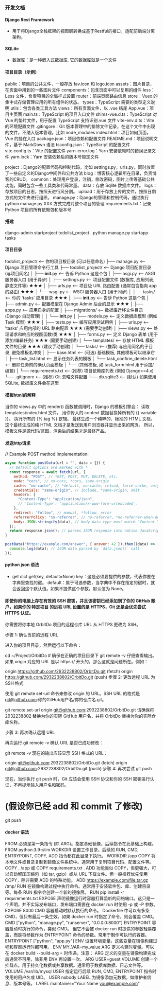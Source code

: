 ### 开发文档

#### Django Rest Framework
- 用于将Django全栈框架的视图层转换成基于Restful的接口，适配前后端分离架构。

#### SQLite
-  数据库：是一种嵌入式数据库, 它的数据库就是一个文件


#### 项目目录（示例）
public：项目的公共文件，一般存放 fav.icon 和 logo.icon
assets：图片目录，在页面中用到的一些图片文件
components：包含页面中可以复用的组件
less：Less 文件，负责项目的全局样式设置
router：前端页面路由信息
store：Vuex 的集中式存储管理应用的所有组件的状态。
types：TypeScript 需要的类型定义说明
utils：包含各类工具方法
views：所有页面文件，以 .vue 结尾
App.vue：项目主页面
main.ts：TypeScript 的项目入口文件
shims-vue.d.ts：TypeScript 对 Vue 的垫片文件，用于配置 TypeScript 支持识别.vue 文件
vite-env.d.ts：Vite 的环境配置文件
.gitingore：Git 版本管理中的排除文件记录，在这个文件中出现的文件，不纳入版本管理，比如 node_modules
index.html：项目如何页面，Vue 的挂在入口
package.json：项目依赖和配置文件
README.md：项目说明文件，基于 MarkDown 语法
tsconfig.json：TypeScript 的配置文件
vite.config.ts：Vite 的配置文件
yarn-error.log：Yarn 安装依赖时的错误记录文件
yarn.lock：Yarn 安装依赖后的版本号锁定文件

project：Django的配置代码和控制代码，比如 settings.py，urls.py，同时放置了一些自定义的Django中间件和公共方法
blog：博客核心逻辑所在目录，负责博客的CRUD。
common：处理用户登录，注销，修改密码，图片上传等基础公共功能，同时包含一些工具类和代码常量。
data：存放 Sqlite 数据库文件。
logs：存放项目的日志，按照天进行风分割。
upload：用于存放上传的文件，按照日期方式的文件夹进行组织。
manage.py：Django的管理和控制代码，通过执行 python manage.py XXX 方式完成对整个项目的管理
requirements.txt：记录 Python 项目的所有依赖包和版本号

#### 搭建
django-admin startproject todolist_project .
python manage.py startapp tasks

#### 项目目录
todolist_project/  <-- 你的项目根目录 (可以任意命名)
├── manage.py         <-- Django 项目管理命令行工具
├── todolist_project/ <-- Django 项目配置目录 (与项目同名)
│   ├── __init__.py     <-- 告诉 Python 这是个包
│   ├── asgi.py         <-- ASGI 服务器入口 (用于异步)
│   ├── settings.py     <-- 项目配置文件 (数据库, 应用列表, 静态文件等) ★★★
│   ├── urls.py         <-- 项目级 URL 路由配置 (通常包含指向 app 的路由) ★★★
│   └── wsgi.py         <-- WSGI 服务器入口 (用于同步)
│
├── tasks/            <-- 你的 'tasks' 应用目录 ★★★
│   ├── __init__.py     <-- 告诉 Python 这是个包
│   ├── admin.py        <-- 配置模型在 Django Admin 后台的显示 ★★★
│   ├── apps.py         <-- 应用自身的配置
│   ├── migrations/     <-- 数据库迁移文件目录 (Django 自动管理)
│   │   └── __init__.py
│   ├── models.py       <-- 定义数据库模型 (例如 Task 模型) ★★★
│   ├── tests.py        <-- 编写应用测试用例
│   ├── urls.py         <-- 'tasks' 应用内部的 URL 路由配置 ★★★ (需要手动创建)
│   ├── views.py        <-- 处理请求和响应的视图函数/类 ★★★
│   ├── forms.py        <-- 定义 Django 表单 (用于添加/编辑任务) ★★★ (需要手动创建)
│   └── templates/      <-- 存放 HTML 模板文件的目录 ★★★ (建议手动创建)
│       └── tasks/      <-- (推荐) 与应用同名的子目录, 避免模板名冲突
│           ├── base.html       <-- (可选) 基础模板, 其他模板可以继承它
│           ├── task_list.html  <-- 显示任务列表的模板
│           └── task_confirm_delete.html <-- 删除任务前的确认页面模板
│           └── (其他模板, 如 task_form.html 用于添加/编辑)
│
└── requirements.txt  <-- (推荐) 项目依赖库列表 (例如 Django==4.x)
└── .gitignore        <-- (推荐) Git 忽略文件配置
└── db.sqlite3        <-- (默认) 如果使用 SQLite, 数据库文件会在这里

#### 模板html的解释

当你的 views.py 中的 render() 函数被调用时，Django 的模板引擎会：
读取 templates/index.html 文件。
用你传入的 context 数据替换掉所有的 {{ variable }}。
执行所有的 {% tag %} 逻辑。
最终生成一个纯粹的、标准的 HTML 文档。
这个最终生成的纯 HTML 文档才是发送到用户浏览器并显示出来的网页。
所以，模板文件是源代码/蓝图，渲染后的结果才是最终产品。


#### 发送http请求
// Example POST method implementation:

```js
async function postData(url = "", data = {}) {
  // Default options are marked with *
  const response = await fetch(url, {
    method: "POST", // *GET, POST, PUT, DELETE, etc.
    mode: "cors", // no-cors, *cors, same-origin
    cache: "no-cache", // *default, no-cache, reload, force-cache, only-if-cached
    credentials: "same-origin", // include, *same-origin, omit
    headers: {
      "Content-Type": "application/json",
      // 'Content-Type': 'application/x-www-form-urlencoded',
    },
    redirect: "follow", // manual, *follow, error
    referrerPolicy: "no-referrer", // no-referrer, *no-referrer-when-downgrade, origin, origin-when-cross-origin, same-origin, strict-origin, strict-origin-when-cross-origin, unsafe-url
    body: JSON.stringify(data), // body data type must match "Content-Type" header
  });
  return response.json(); // parses JSON response into native JavaScript objects
}

postData("https://example.com/answer", { answer: 42 }).then((data) => {
  console.log(data); // JSON data parsed by `data.json()` call
});
```


#### python json 语法
- get
dict.get(key, default=None)
key：这是必须要提供的参数，代表你要在字典里查找的键。
default：属于可选参数，当字典中不存在指定的键时，就会返回这个默认值。如果不提供这个参数，默认值为 None。
   


#### 即使你的电脑上存在有效的 SSH 密钥，并且该密钥已经添加到了你的 GitHub 账户，如果你的 特定项目 的远程 URL 设置的是 HTTPS，Git 还是会优先尝试 HTTPS 认证。

你需要将你本地 OrbitDo 项目的远程仓库 URL 从 HTTPS 更改为 SSH。

步骤 1: 确认当前的远程 URL

进入你的项目目录，然后运行以下命令：

cd ~/Project/OrbitDo  # 确保在正确的项目目录下
git remote -v
仔细查看输出。如果 origin 对应的 URL 是以 https:// 开头的，那么这就是问题所在。例如：

origin  https://github.com/2932238802/OrbitDo.git (fetch)
origin  https://github.com/2932238802/OrbitDo.git (push)
步骤 2: 更改远程 URL 为 SSH 格式

使用 git remote set-url 命令来修改 origin 的 URL。SSH URL 的格式是 git@github.com:你的GitHub用户名/你的仓库名.git。

git remote set-url origin git@github.com:2932238802/OrbitDo.git
请确保将 2932238802 替换为你的实际 GitHub 用户名，并将 OrbitDo 替换为你的实际仓库名称。

步骤 3: 再次确认远程 URL

再次运行 git remote -v 确认 URL 是否已成功修改：

git remote -v
现在的输出应该显示 SSH 格式的 URL：

origin  git@github.com:2932238802/OrbitDo.git (fetch)
origin  git@github.com:2932238802/OrbitDo.git (push)
步骤 4: 再次尝试 git push

现在，当你执行 git push 时，Git 应该会使用 SSH 协议和你的 SSH 密钥进行认证，不再提示输入用户名和密码。

# (假设你已经 add 和 commit 了修改)
git push





#### docker 语法
FROM	必须是第一条指令 (除 ARG)。指定基础镜像，后续指令在此基础上构建。	FROM python:3.9-slim
WORKDIR	设置工作目录，后续的 RUN, CMD, ENTRYPOINT, COPY, ADD 指令都在此目录下执行。	WORKDIR /app
COPY	将本地文件或目录复制到镜像文件系统中。通常用于复制项目代码、配置文件等。	COPY . /app 或 COPY requirements.txt .
ADD	功能类似 COPY，但更强大，可以自动解压压缩包（如 tar, gzip）或从 URL 下载文件。但一般推荐优先使用 COPY，除非需要 ADD 的特殊功能。	ADD https://example.com/file.tar.gz /tmp/
RUN	在镜像构建过程中执行命令。通常用于安装软件包、库、创建目录等。每条 RUN 指令会创建一个新的镜像层。	RUN pip install -r requirements.txt
EXPOSE	声明镜像运行时容器打算监听的网络端口。这只是一个声明，并不实际发布端口，发布端口需要在 docker run 时使用 -p 或 -P 参数。	EXPOSE 8000
CMD	容器启动时默认执行的命令。 Dockerfile 中可以有多条 CMD，但只有最后一条生效。如果 docker run 时指定了命令，则会覆盖 CMD。	CMD ["python", "manage.py", "runserver", "0.0.0.0:8000"]
ENTRYPOINT	容器启动时执行的命令，类似 CMD。 但它不会被 docker run 时提供的参数轻易覆盖，而是将参数作为 ENTRYPOINT 命令的参数。常用于制作可执行的容器。	ENTRYPOINT ["python", "app.py"]
ENV	设置环境变量。这些变量在镜像构建过程和容器运行时都可用。	ENV MY_VAR=my_value
ARG	定义构建时变量。可以在 docker build --build-arg <varname>=<value> 时传递。注意： ARG 定义的变量在镜像构建完成后通常不可用，除非用 ENV 再设置一次。	ARG USER=guest
VOLUME	创建一个挂载点，用于持久化数据或共享数据。通常用于数据库数据、日志文件等。	VOLUME /var/lib/mysql
USER	指定运行后续 RUN, CMD, ENTRYPOINT 指令时使用的用户名或 UID。	USER nobody
LABEL	为镜像添加元数据，如维护者信息、版本号等。	LABEL maintainer="Your Name <you@example.com>"